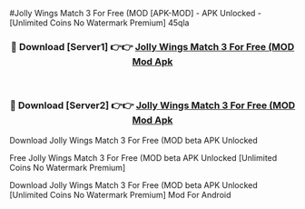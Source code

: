 #Jolly Wings Match 3 For Free (MOD [APK-MOD] - APK Unlocked - [Unlimited Coins No Watermark Premium] 45qla



<div align="center">

<h3>🔴 Download [Server1] 👉👉 <a href="https://momento.my/?title=Jolly_Wings_Match_3_For_Free_(MOD">Jolly Wings Match 3 For Free (MOD Mod Apk</a></h3><br>

<h3>🔴 Download [Server2] 👉👉 <a href="https://momento.my/?title=Jolly_Wings_Match_3_For_Free_(MOD">Jolly Wings Match 3 For Free (MOD Mod Apk</a></h3>
</div>



Download Jolly Wings Match 3 For Free (MOD beta APK Unlocked

Free Jolly Wings Match 3 For Free (MOD beta APK Unlocked [Unlimited Coins No Watermark Premium]

Download Jolly Wings Match 3 For Free (MOD beta APK Unlocked [Unlimited Coins No Watermark Premium] Mod For Android

